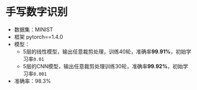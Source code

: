 # 手写数字识别
+ 数据集：MINIST
+ 框架 pytorch==1.4.0
+ 模型：
  + 5层的线性模型，输出任意裁剪处理，训练40轮，准确率**99.91%**，初始学习率`0.01`
  + 5层的CNN模型，输出任意裁剪处理训练30轮，准确率**99.92%**，初始学习率`0.001`
+ 准确率：98.3%